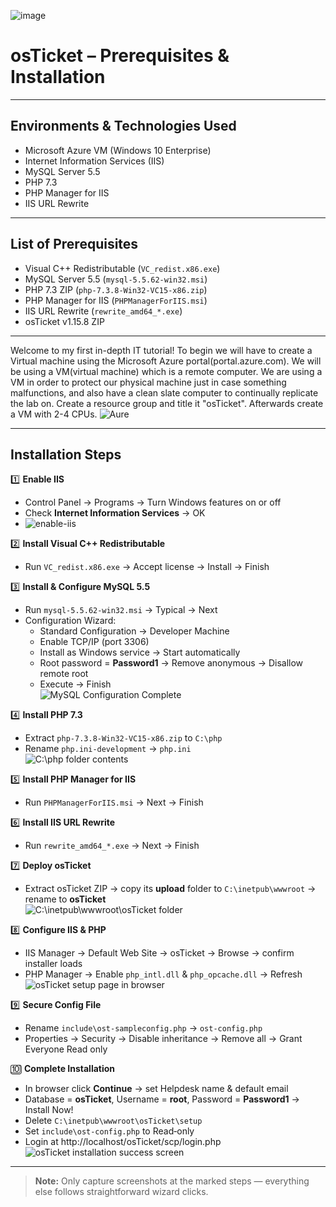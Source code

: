 ![image](https://github.com/user-attachments/assets/eef745f8-7011-47c5-aff3-4a3f05f59e70)

# osTicket – Prerequisites & Installation


---

## Environments & Technologies Used
- Microsoft Azure VM (Windows 10 Enterprise)
- Internet Information Services (IIS)
- MySQL Server 5.5
- PHP 7.3
- PHP Manager for IIS
- IIS URL Rewrite

---

## List of Prerequisites
- Visual C++ Redistributable (`VC_redist.x86.exe`)
- MySQL Server 5.5 (`mysql-5.5.62-win32.msi`)
- PHP 7.3 ZIP (`php-7.3.8-Win32-VC15-x86.zip`)
- PHP Manager for IIS (`PHPManagerForIIS.msi`)
- IIS URL Rewrite (`rewrite_amd64_*.exe`)
- osTicket v1.15.8 ZIP

---
Welcome to my first in-depth IT tutorial! To begin we will have to create a Virtual machine using the Microsoft Azure portal(portal.azure.com). We will be using a VM(virtual machine) which is a remote computer. We are using a VM in order to protect our physical machine just in case something malfunctions, and also have a clean slate computer to continually replicate the lab on. Create a resource group and title it "osTicket". Afterwards create a VM with 2-4 CPUs.
![Aure](https://github.com/user-attachments/assets/f7fb5401-2605-447d-89c4-d14ffc7fb8b8)

---

## Installation Steps

1️⃣ **Enable IIS**  
   - Control Panel → Programs → Turn Windows features on or off  
   - Check **Internet Information Services** → OK
   - ![enable-iis](https://github.com/user-attachments/assets/16d31fd3-8c99-44ef-8820-2a2711632863)



2️⃣ **Install Visual C++ Redistributable**  
   - Run `VC_redist.x86.exe` → Accept license → Install → Finish

3️⃣ **Install & Configure MySQL 5.5**  
   - Run `mysql-5.5.62-win32.msi` → Typical → Next  
   - Configuration Wizard:  
     - Standard Configuration → Developer Machine  
     - Enable TCP/IP (port 3306)  
     - Install as Windows service → Start automatically  
     - Root password = **Password1** → Remove anonymous → Disallow remote root  
     - Execute → Finish  
   ![MySQL Configuration Complete](images/mysql-config.png)

4️⃣ **Install PHP 7.3**  
   - Extract `php-7.3.8-Win32-VC15-x86.zip` to `C:\php`  
   - Rename `php.ini-development` → `php.ini`  
   ![C:\php folder contents](images/php-folder.png)

5️⃣ **Install PHP Manager for IIS**  
   - Run `PHPManagerForIIS.msi` → Next → Finish

6️⃣ **Install IIS URL Rewrite**  
   - Run `rewrite_amd64_*.exe` → Next → Finish

7️⃣ **Deploy osTicket**  
   - Extract osTicket ZIP → copy its **upload** folder to `C:\inetpub\wwwroot` → rename to **osTicket**  
   ![C:\inetpub\wwwroot\osTicket folder](images/osticket-folder.png)

8️⃣ **Configure IIS & PHP**  
   - IIS Manager → Default Web Site → osTicket → Browse → confirm installer loads  
   - PHP Manager → Enable `php_intl.dll` & `php_opcache.dll` → Refresh  
   ![osTicket setup page in browser](images/osticket-setup.png)

9️⃣ **Secure Config File**  
   - Rename `include\ost-sampleconfig.php` → `ost-config.php`  
   - Properties → Security → Disable inheritance → Remove all → Grant Everyone Read only

🔟 **Complete Installation**  
   - In browser click **Continue** → set Helpdesk name & default email  
   - Database = **osTicket**, Username = **root**, Password = **Password1** → Install Now!  
   - Delete `C:\inetpub\wwwroot\osTicket\setup`  
   - Set `include\ost-config.php` to Read‑only  
   - Login at http://localhost/osTicket/scp/login.php  
   ![osTicket installation success screen](images/osticket-success.png)

---

> **Note:** Only capture screenshots at the marked steps — everything else follows straightforward wizard clicks.


